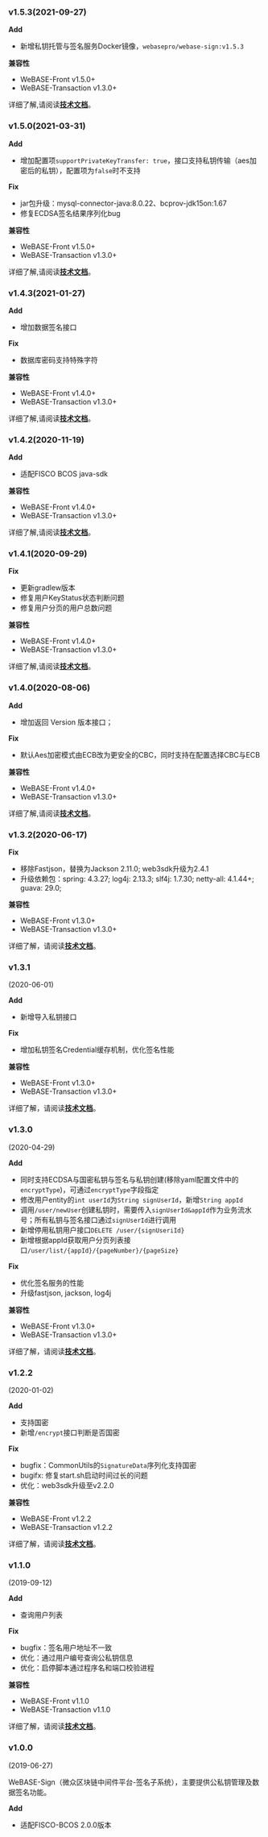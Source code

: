 
### v1.5.3(2021-09-27)

**Add**
- 新增私钥托管与签名服务Docker镜像，`webasepro/webase-sign:v1.5.3`

**兼容性**
- WeBASE-Front v1.5.0+
- WeBASE-Transaction v1.3.0+

详细了解,请阅读[**技术文档**](https://webasedoc.readthedocs.io/zh_CN/latest/)。

### v1.5.0(2021-03-31)

**Add**
- 增加配置项`supportPrivateKeyTransfer: true`，接口支持私钥传输（aes加密后的私钥），配置项为`false`时不支持

**Fix**
- jar包升级：mysql-connector-java:8.0.22、bcprov-jdk15on:1.67
- 修复ECDSA签名结果序列化bug

**兼容性**
- WeBASE-Front v1.5.0+
- WeBASE-Transaction v1.3.0+

详细了解,请阅读[**技术文档**](https://webasedoc.readthedocs.io/zh_CN/latest/)。

### v1.4.3(2021-01-27)

**Add**
- 增加数据签名接口

**Fix**
- 数据库密码支持特殊字符

**兼容性**
- WeBASE-Front v1.4.0+
- WeBASE-Transaction v1.3.0+

详细了解,请阅读[**技术文档**](https://webasedoc.readthedocs.io/zh_CN/latest/)。


### v1.4.2(2020-11-19)

**Add**
- 适配FISCO BCOS java-sdk

**兼容性**
- WeBASE-Front v1.4.0+
- WeBASE-Transaction v1.3.0+

详细了解,请阅读[**技术文档**](https://webasedoc.readthedocs.io/zh_CN/latest/)。

### v1.4.1(2020-09-29)


**Fix**
- 更新gradlew版本
- 修复用户KeyStatus状态判断问题
- 修复用户分页的用户总数问题


**兼容性**
- WeBASE-Front v1.4.0+
- WeBASE-Transaction v1.3.0+

详细了解,请阅读[**技术文档**](https://webasedoc.readthedocs.io/zh_CN/latest/)。


### v1.4.0(2020-08-06)

**Add**
- 增加返回 Version 版本接口；

**Fix**
- 默认Aes加密模式由ECB改为更安全的CBC，同时支持在配置选择CBC与ECB


**兼容性**
- WeBASE-Front v1.4.0+
- WeBASE-Transaction v1.3.0+

详细了解,请阅读[**技术文档**](https://webasedoc.readthedocs.io/zh_CN/latest/)。



### v1.3.2(2020-06-17)

**Fix**
- 移除Fastjson，替换为Jackson 2.11.0; web3sdk升级为2.4.1
- 升级依赖包：spring: 4.3.27; log4j: 2.13.3; slf4j: 1.7.30; netty-all: 4.1.44+; guava: 29.0;

**兼容性**
- WeBASE-Front v1.3.0+
- WeBASE-Transaction v1.3.0+

详细了解，请阅读[**技术文档**](https://webasedoc.readthedocs.io/zh_CN/latest/)。


### v1.3.1

 (2020-06-01)

**Add**
- 新增导入私钥接口

**Fix**
- 增加私钥签名Credential缓存机制，优化签名性能

**兼容性**
- WeBASE-Front v1.3.0+
- WeBASE-Transaction v1.3.0+

详细了解，请阅读[**技术文档**](https://webasedoc.readthedocs.io/zh_CN/latest/)。


### v1.3.0

 (2020-04-29)

**Add**
- 同时支持ECDSA与国密私钥与签名与私钥创建(移除yaml配置文件中的`encryptType`)，可通过`encryptType`字段指定
- 修改用户entity的`int userId`为`String signUserId`，新增`String appId`
- 调用`/user/newUser`创建私钥时，需要传入`signUserId&appId`作为业务流水号；所有私钥与签名接口通过`signUserId`进行调用
- 新增停用私钥用户接口`DELETE /user/{signUseriId}`
- 新增根据appId获取用户分页列表接口`/user/list/{appId}/{pageNumber}/{pageSize}`

**Fix**
- 优化签名服务的性能
- 升级fastjson, jackson, log4j

**兼容性**
- WeBASE-Front v1.3.0+
- WeBASE-Transaction v1.3.0+

详细了解，请阅读[**技术文档**](https://webasedoc.readthedocs.io/zh_CN/latest/)。

### v1.2.2

 (2020-01-02)

**Add**

- 支持国密
- 新增`/encrypt`接口判断是否国密

**Fix**

- bugfix：CommonUtils的`SignatureData`序列化支持国密
- bugifx: 修复start.sh启动时间过长的问题
- 优化：web3sdk升级至v2.2.0

**兼容性**

- WeBASE-Front v1.2.2
- WeBASE-Transaction v1.2.2

详细了解，请阅读[**技术文档**](https://webasedoc.readthedocs.io/zh_CN/latest/)。


### v1.1.0

 (2019-09-12)

**Add**

- 查询用户列表

**Fix**

- bugfix：签名用户地址不一致
- 优化：通过用户编号查询公私钥信息
- 优化：启停脚本通过程序名和端口校验进程

**兼容性**

- WeBASE-Front v1.1.0
- WeBASE-Transaction v1.1.0

详细了解，请阅读[**技术文档**](https://webasedoc.readthedocs.io/zh_CN/latest/)。



### v1.0.0

(2019-06-27)

WeBASE-Sign（微众区块链中间件平台-签名子系统），主要提供公私钥管理及数据签名功能。

**Add**

- 适配FISCO-BCOS 2.0.0版本
